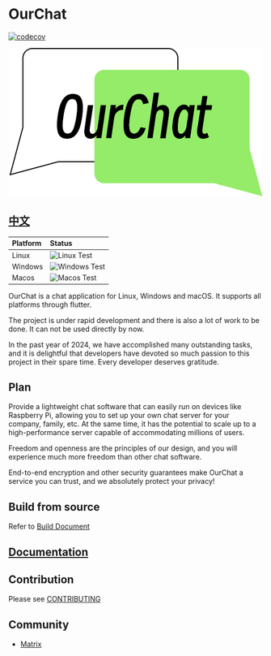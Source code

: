 # OurChat

[![codecov](https://codecov.io/github/SkyUOI/OurChat/graph/badge.svg?token=U6BWN74URE)](https://codecov.io/github/SkyUOI/OurChat)

<!-- markdownlint-disable MD033 -->
<p align="center">
    <img src="./resource/logo.png" alt="OurChat_logo" />
</p>
<!-- markdownlint-enable MD033 -->

## [中文](./README-zh.md)

| Platform | Status                                                                                                 |
| :------- | :----------------------------------------------------------------------------------------------------- |
| Linux    | ![Linux Test](https://img.shields.io/github/actions/workflow/status/skyuoi/ourchat/rust_linux.yml)     |
| Windows  | ![Windows Test](https://img.shields.io/github/actions/workflow/status/skyuoi/ourchat/rust_windows.yml) |
| Macos    | ![Macos Test](https://img.shields.io/github/actions/workflow/status/skyuoi/ourchat/rust_macos.yml)     |

OurChat is a chat application for Linux, Windows and macOS. It supports all platforms through flutter.

The project is under rapid development and there is also a lot of work to be done. It can not be used directly by now.

In the past year of 2024, we have accomplished many outstanding tasks, and it is delightful that developers have devoted so much passion to this project in their spare time. Every developer deserves gratitude.

## Plan

Provide a lightweight chat software that can easily run on devices like Raspberry Pi, allowing you to set up your own chat server for your company, family, etc. At the same time, it has the potential to scale up to a high-performance server capable of accommodating millions of users.

Freedom and openness are the principles of our design, and you will experience much more freedom than other chat software.

End-to-end encryption and other security guarantees make OurChat a service you can trust, and we absolutely protect your privacy!

## Build from source

Refer to [Build Document](https://ourchat.readthedocs.io/en/latest/docs/run/build.html)

## [Documentation](https://ourchat.readthedocs.io/en/latest/)

## Contribution

Please see [CONTRIBUTING](https://ourchat.readthedocs.io/en/latest/docs/development/contributing.html)

## Community

- [Matrix](https://matrix.to/#/#skyuoiourchat:matrix.org)
